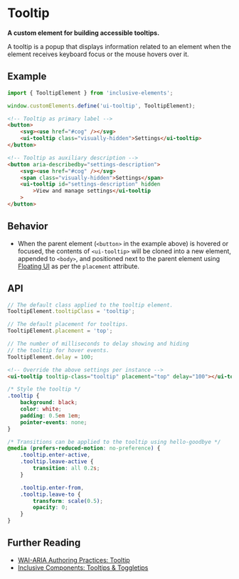 # Tooltip

**A custom element for building accessible tooltips.**

A tooltip is a popup that displays information related to an element when the element receives keyboard focus or the mouse hovers over it.

## Example

```js
import { TooltipElement } from 'inclusive-elements';

window.customElements.define('ui-tooltip', TooltipElement);
```

```html
<!-- Tooltip as primary label -->
<button>
    <svg><use href="#cog" /></svg>
    <ui-tooltip class="visually-hidden">Settings</ui-tooltip>
</button>

<!-- Tooltip as auxiliary description -->
<button aria-describedby="settings-description">
    <svg><use href="#cog" /></svg>
    <span class="visually-hidden">Settings</span>
    <ui-tooltip id="settings-description" hidden
        >View and manage settings</ui-tooltip
    >
</button>
```

## Behavior

-   When the parent element (`<button>` in the example above) is hovered or focused, the contents of `<ui-tooltip>` will be cloned into a new element, appended to `<body>`, and positioned next to the parent element using [Floating UI](https://floating-ui.com) as per the `placement` attribute.

## API

```js
// The default class applied to the tooltip element.
TooltipElement.tooltipClass = 'tooltip';

// The default placement for tooltips.
TooltipElement.placement = 'top';

// The number of milliseconds to delay showing and hiding
// the tooltip for hover events.
TooltipElement.delay = 100;
```

```html
<!-- Override the above settings per instance -->
<ui-tooltip tooltip-class="tooltip" placement="top" delay="100"></ui-tooltip>
```

```css
/* Style the tooltip */
.tooltip {
    background: black;
    color: white;
    padding: 0.5em 1em;
    pointer-events: none;
}

/* Transitions can be applied to the tooltip using hello-goodbye */
@media (prefers-reduced-motion: no-preference) {
    .tooltip.enter-active,
    .tooltip.leave-active {
        transition: all 0.2s;
    }

    .tooltip.enter-from,
    .tooltip.leave-to {
        transform: scale(0.5);
        opacity: 0;
    }
}
```

## Further Reading

-   [WAI-ARIA Authoring Practices: Tooltip](https://w3c.github.io/aria-practices/#tooltip)
-   [Inclusive Components: Tooltips & Toggletips](https://inclusive-components.design/tooltips-toggletips/)
